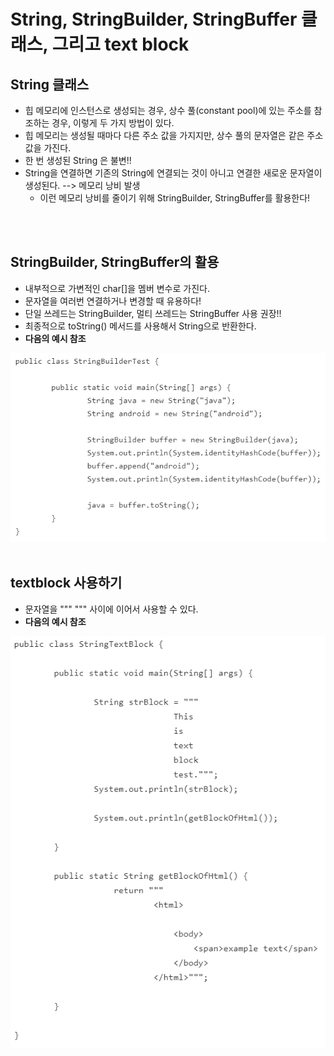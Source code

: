 # String, StringBuilder, StringBuffer 클래스, 그리고 text block

## String 클래스
- 힙 메모리에 인스턴스로 생성되는 경우, 상수 풀(constant pool)에 있는 주소를 참조하는 경우, 이렇게 두 가지 방법이 있다.
- 힙 메모리는 생성될 때마다 다른 주소 값을 가지지만, 상수 풀의 문자열은 같은 주소 값을 가진다.
- 한 번 생성된 String 은 불변!!
- String을 연결하면 기존의 String에 연결되는 것이 아니고 연결한 새로운 문자열이 생성된다. --> 메모리 낭비 발생
  - 이런 메모리 낭비를 줄이기 위해 StringBuilder, StringBuffer를 활용한다!

<br><br>

## StringBuilder, StringBuffer의 활용
- 내부적으로 가변적인 char[]을 멤버 변수로 가진다.
- 문자열을 여러번 연결하거나 변경할 때 유용하다!
- 단일 쓰레드는 StringBuilder, 멀티 쓰레드는 StringBuffer 사용 권장!!
- 최종적으로 toString() 메서드를 사용해서 String으로 반환한다.
- **다음의 예시 참조** <br>

![stringbuilder](./img/stringbuilder.png)
<br><br>
## textblock 사용하기
- 문자열을 """ """ 사이에 이어서 사용할 수 있다.
- **다음의 예시 참조** <br>

![textblock](./img/textblock.png)

